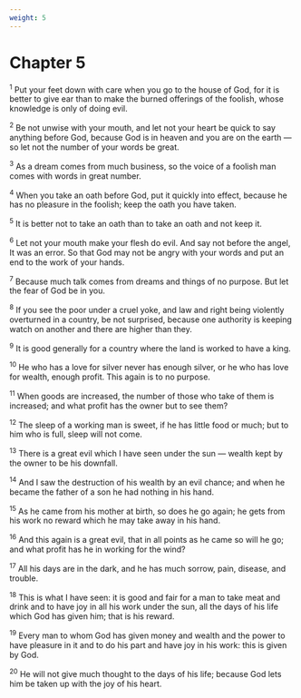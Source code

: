```yaml
---
weight: 5
---
```


# Chapter 5

<sup>1</sup> Put your feet down with care when you go to the house of God, for it is better to give ear than to make the burned offerings of the foolish, whose knowledge is only of doing evil. 

<sup>2</sup> Be not unwise with your mouth, and let not your heart be quick to say anything before God, because God is in heaven and you are on the earth — so let not the number of your words be great. 

<sup>3</sup> As a dream comes from much business, so the voice of a foolish man comes with words in great number. 

<sup>4</sup> When you take an oath before God, put it quickly into effect, because he has no pleasure in the foolish; keep the oath you have taken. 

<sup>5</sup> It is better not to take an oath than to take an oath and not keep it. 

<sup>6</sup> Let not your mouth make your flesh do evil. And say not before the angel, It was an error. So that God may not be angry with your words and put an end to the work of your hands. 

<sup>7</sup> Because much talk comes from dreams and things of no purpose. But let the fear of God be in you. 

<sup>8</sup> If you see the poor under a cruel yoke, and law and right being violently overturned in a country, be not surprised, because one authority is keeping watch on another and there are higher than they. 

<sup>9</sup> It is good generally for a country where the land is worked to have a king. 

<sup>10</sup> He who has a love for silver never has enough silver, or he who has love for wealth, enough profit. This again is to no purpose. 

<sup>11</sup> When goods are increased, the number of those who take of them is increased; and what profit has the owner but to see them? 

<sup>12</sup> The sleep of a working man is sweet, if he has little food or much; but to him who is full, sleep will not come. 

<sup>13</sup> There is a great evil which I have seen under the sun — wealth kept by the owner to be his downfall. 

<sup>14</sup> And I saw the destruction of his wealth by an evil chance; and when he became the father of a son he had nothing in his hand. 

<sup>15</sup> As he came from his mother at birth, so does he go again; he gets from his work no reward which he may take away in his hand. 

<sup>16</sup> And this again is a great evil, that in all points as he came so will he go; and what profit has he in working for the wind? 

<sup>17</sup> All his days are in the dark, and he has much sorrow, pain, disease, and trouble. 

<sup>18</sup> This is what I have seen: it is good and fair for a man to take meat and drink and to have joy in all his work under the sun, all the days of his life which God has given him; that is his reward. 

<sup>19</sup> Every man to whom God has given money and wealth and the power to have pleasure in it and to do his part and have joy in his work: this is given by God. 

<sup>20</sup> He will not give much thought to the days of his life; because God lets him be taken up with the joy of his heart. 


